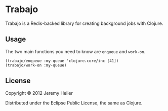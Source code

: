 # Trabajo

Trabajo is a Redis-backed library for creating background jobs with Clojure.

## Usage

The two main functions you need to know are `enqueue` and `work-on`.

    (trabajo/enqueue :my-queue 'clojure.core/inc [41])
    (trabajo/work-on :my-queue)

## License

Copyright © 2012 Jeremy Heiler

Distributed under the Eclipse Public License, the same as Clojure.

